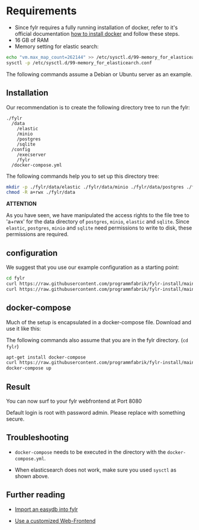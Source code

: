 # Requirements

* Since fylr requires a fully running installation of docker, refer to it's official documentation [how to install docker](https://docs.docker.com/engine/install/) and follow these steps.
* 16 GB of RAM
* Memory setting for elastic search:

```bash
echo "vm.max_map_count=262144" >> /etc/sysctl.d/99-memory_for_elasticearch.conf
sysctl -p /etc/sysctl.d/99-memory_for_elasticearch.conf
```

The following commands assume a Debian or Ubuntu server as an example.

## Installation

Our recommendation is to create the following directory tree to run the fylr:

```text
./fylr
  /data
    /elastic
    /minio
    /postgres
    /sqlite
  /config
    /execserver
    /fylr
  /docker-compose.yml
```

The following commands help you to set up this directory tree:

```bash
mkdir -p ./fylr/data/elastic ./fylr/data/minio ./fylr/data/postgres ./fylr/config ./fylr/resources ./fylr/data/sqlite
chmod -R a+rwx ./fylr/data
```

**ATTENTION**

As you have seen, we have manipulated the access rights to the file tree to 'a+rwx' for the data directory of `postgres`, `minio`, `elastic` and `sqlite`. Since `elastic`, `postgres`, `minio` and `sqlite` need permissions to write to disk, these permissions are required.

## configuration

We suggest that you use our example configuration as a starting point:

```bash
cd fylr
curl https://raw.githubusercontent.com/programmfabrik/fylr-install/main/docker/config/fylr/fylr.yml -o config/fylr/fylr.yml
curl https://raw.githubusercontent.com/programmfabrik/fylr-install/main/docker/config/execserver/fylr.yml -o config/execserver/fylr.yml
```

## docker-compose

Much of the setup is encapsulated in a docker-compose file. Download and use it like this:

The following commands also assume that you are in the fylr directory. (`cd fylr`)

```bash
apt-get install docker-compose
curl https://raw.githubusercontent.com/programmfabrik/fylr-install/main/docker/docker-compose.postgres.yml -o docker-compose.yml
docker-compose up
```

## Result

You can now surf to your fylr webfrontend at Port 8080

Default login is root with password admin. Please replace with something secure.

## Troubleshooting

* `docker-compose` needs to be executed in the directory with the `docker-compose.yml`.

* When elasticsearch does not work, make sure you used `sysctl` as shown above.

## Further reading

* [Import an easydb into fylr](../customization/restore-easydb5.md)

* [Use a customized Web-Frontend](../customization/webfrontend.md)
